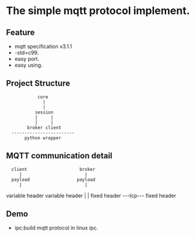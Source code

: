 The simple mqtt protocol implement.
===================================

## Feature 

  - mqtt specification v3.1.1
  - -std=c99.
  - easy port.
  - easy using.

## Project Structure

                core
                  |
                  | 
               session
               |     |
               |     |
            broker client
      ------------------------
           python wrapper

## MQTT communication detail

      client                    broker
         |                        |
      payload                  payload
         |                        |
  variable header          variable header
         |                        |
    fixed header  ---tcp---  fixed header
                      

## Demo 

  - ipc:build mqtt protocol in linux ipc.

